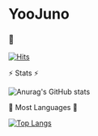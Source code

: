 # YooJuno


### 👋

[![Hits](https://hits.seeyoufarm.com/api/count/incr/badge.svg?url=https%3A%2F%2Fgithub.com%2FYooJuno&count_bg=%2379C83D&title_bg=%23555555&icon=&icon_color=%23E7E7E7&title=hits&edge_flat=false)](https://hits.seeyoufarm.com)

  ⚡️  Stats  ⚡️

![Anurag's GitHub stats](https://github-readme-stats.vercel.app/api?username=YooJuno&show_icons=true&theme=radical)

  🌱    Most Languages    🌱




[![Top Langs](https://github-readme-stats.vercel.app/api/top-langs/?username=YooJuno&layout=compact)](https://github.com/anuraghazra/github-readme-stats)
